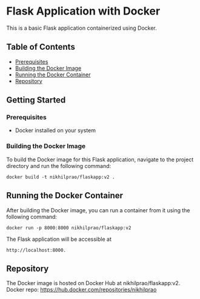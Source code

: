 # Flask Application with Docker
This is a basic Flask application containerized using Docker.

## Table of Contents
- [Prerequisites](#prerequisites)
- [Building the Docker Image](#building-the-docker-image)
- [Running the Docker Container](#running-the-docker-container)
- [Repository](#repository)

## Getting Started

### Prerequisites

- Docker installed on your system

### Building the Docker Image

To build the Docker image for this Flask application, navigate to the project directory and run the following command:

```shell
docker build -t nikhilprao/flaskapp:v2 .
```
## Running the Docker Container
After building the Docker image, you can run a container from it using the following command:

```shell
docker run -p 8000:8000 nikhilprao/flaskapp:v2
```
The Flask application will be accessible at
```shell
http://localhost:8000.
```
## Repository
The Docker image is hosted on Docker Hub at nikhilprao/flaskapp:v2.
Docker repo: https://hub.docker.com/repositories/nikhilprao
